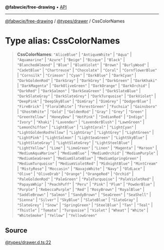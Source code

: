 **@fabwcie/free-drawing** • [API](../../../README.md)

***

[@fabwcie/free-drawing](../../../README.md) / [@types/drawer](../README.md) / CssColorNames

# Type alias: CssColorNames

> **CssColorNames**: `"AliceBlue"` \| `"AntiqueWhite"` \| `"Aqua"` \| `"Aquamarine"` \| `"Azure"` \| `"Beige"` \| `"Bisque"` \| `"Black"` \| `"BlanchedAlmond"` \| `"Blue"` \| `"BlueViolet"` \| `"Brown"` \| `"BurlyWood"` \| `"CadetBlue"` \| `"Chartreuse"` \| `"Chocolate"` \| `"Coral"` \| `"CornflowerBlue"` \| `"Cornsilk"` \| `"Crimson"` \| `"Cyan"` \| `"DarkBlue"` \| `"DarkCyan"` \| `"DarkGoldenRod"` \| `"DarkGray"` \| `"DarkGrey"` \| `"DarkGreen"` \| `"DarkKhaki"` \| `"DarkMagenta"` \| `"DarkOliveGreen"` \| `"DarkOrange"` \| `"DarkOrchid"` \| `"DarkRed"` \| `"DarkSalmon"` \| `"DarkSeaGreen"` \| `"DarkSlateBlue"` \| `"DarkSlateGray"` \| `"DarkSlateGrey"` \| `"DarkTurquoise"` \| `"DarkViolet"` \| `"DeepPink"` \| `"DeepSkyBlue"` \| `"DimGray"` \| `"DimGrey"` \| `"DodgerBlue"` \| `"FireBrick"` \| `"FloralWhite"` \| `"ForestGreen"` \| `"Fuchsia"` \| `"Gainsboro"` \| `"GhostWhite"` \| `"Gold"` \| `"GoldenRod"` \| `"Gray"` \| `"Grey"` \| `"Green"` \| `"GreenYellow"` \| `"HoneyDew"` \| `"HotPink"` \| `"IndianRed"` \| `"Indigo"` \| `"Ivory"` \| `"Khaki"` \| `"Lavender"` \| `"LavenderBlush"` \| `"LawnGreen"` \| `"LemonChiffon"` \| `"LightBlue"` \| `"LightCoral"` \| `"LightCyan"` \| `"LightGoldenRodYellow"` \| `"LightGray"` \| `"LightGrey"` \| `"LightGreen"` \| `"LightPink"` \| `"LightSalmon"` \| `"LightSeaGreen"` \| `"LightSkyBlue"` \| `"LightSlateGray"` \| `"LightSlateGrey"` \| `"LightSteelBlue"` \| `"LightYellow"` \| `"Lime"` \| `"LimeGreen"` \| `"Linen"` \| `"Magenta"` \| `"Maroon"` \| `"MediumAquaMarine"` \| `"MediumBlue"` \| `"MediumOrchid"` \| `"MediumPurple"` \| `"MediumSeaGreen"` \| `"MediumSlateBlue"` \| `"MediumSpringGreen"` \| `"MediumTurquoise"` \| `"MediumVioletRed"` \| `"MidnightBlue"` \| `"MintCream"` \| `"MistyRose"` \| `"Moccasin"` \| `"NavajoWhite"` \| `"Navy"` \| `"OldLace"` \| `"Olive"` \| `"OliveDrab"` \| `"Orange"` \| `"OrangeRed"` \| `"Orchid"` \| `"PaleGoldenRod"` \| `"PaleGreen"` \| `"PaleTurquoise"` \| `"PaleVioletRed"` \| `"PapayaWhip"` \| `"PeachPuff"` \| `"Peru"` \| `"Pink"` \| `"Plum"` \| `"PowderBlue"` \| `"Purple"` \| `"RebeccaPurple"` \| `"Red"` \| `"RosyBrown"` \| `"RoyalBlue"` \| `"SaddleBrown"` \| `"Salmon"` \| `"SandyBrown"` \| `"SeaGreen"` \| `"SeaShell"` \| `"Sienna"` \| `"Silver"` \| `"SkyBlue"` \| `"SlateBlue"` \| `"SlateGray"` \| `"SlateGrey"` \| `"Snow"` \| `"SpringGreen"` \| `"SteelBlue"` \| `"Tan"` \| `"Teal"` \| `"Thistle"` \| `"Tomato"` \| `"Turquoise"` \| `"Violet"` \| `"Wheat"` \| `"White"` \| `"WhiteSmoke"` \| `"Yellow"` \| `"YellowGreen"`

## Source

[@types/drawer.d.ts:22](https://github.com/fabienwnklr/free-drawing/blob/master/src/@types/drawer.d.ts#L22)
